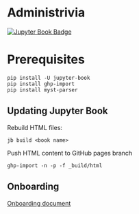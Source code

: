 # Administrivia

[![Jupyter Book Badge](https://jupyterbook.org/badge.svg)]( https://daanmatch.github.io/Administrivia/)

# Prerequisites

```
pip install -U jupyter-book
pip install ghp-import
pip install myst-parser
```

## Updating Jupyter Book

Rebuild HTML files:

```
jb build <book name>
```

Push HTML content to GitHub pages branch

```
ghp-import -n -p -f _build/html
```

## Onboarding

[Onboarding document](https://daanmatch.github.io/Administrivia/intro-spring2022.html)

